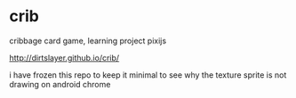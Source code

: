 # crib
cribbage card game, learning project pixijs

http://dirtslayer.github.io/crib/

i have frozen this repo to keep it minimal to see why the texture sprite is not drawing on android chrome
